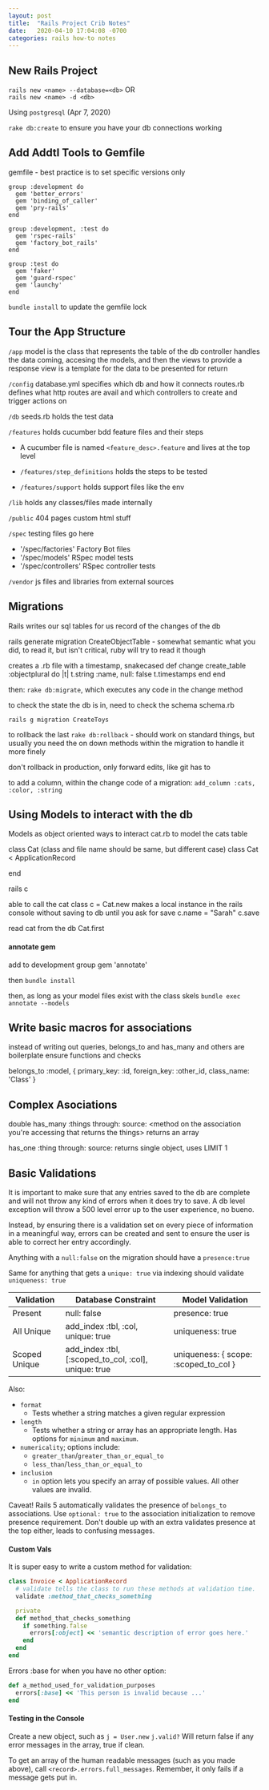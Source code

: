 ```yaml
---
layout: post
title:  "Rails Project Crib Notes"
date:   2020-04-10 17:04:08 -0700
categories: rails how-to notes
---
```


## New Rails Project
`rails new <name> --database=<db>` OR  
`rails new <name> -d <db>`

Using `postgresql` (Apr 7, 2020)

`rake db:create` to ensure you have your db connections working

## Add Addtl Tools to Gemfile
gemfile - best practice is to set specific versions only

```ru
group :development do
  gem 'better_errors'
  gem 'binding_of_caller'
  gem 'pry-rails'
end
```
```ru
group :development, :test do
  gem 'rspec-rails'
  gem 'factory_bot_rails'
end
```
```ru
group :test do
  gem 'faker'
  gem 'guard-rspec'
  gem 'launchy'
end
```

`bundle install` to update the gemfile lock

## Tour the App Structure

`/app`
model is the class that represents the table of the db
controller handles the data coming, accesing the models, and then the views to provide a response
view is a template for the data to be presented for return

`/config`
database.yml
specifies which db and how it connects
routes.rb
defines what http routes are avail and which controllers to create and trigger actions on

`/db`
seeds.rb
holds the test data

`/features`
holds cucumber bdd feature files and their steps

- A cucumber file is named `<feature_desc>.feature` and lives at the top level

- `/features/step_definitions` holds the steps to be tested
- `/features/support` holds support files like the env

`/lib`
holds any classes/files made internally

`/public`
404 pages
custom html stuff

`/spec`
testing files go here

- '/spec/factories' Factory Bot files
- '/spec/models' RSpec model tests
- '/spec/controllers' RSpec controller tests

`/vendor`
js files and libraries from external sources

## Migrations
Rails writes our sql tables for us
record of the changes of the db

rails generate migration CreateObjectTable - somewhat semantic what you did, to read it, but isn't critical, ruby will try to read it though

creates a .rb file with a timestamp, snakecased
def change
  <commands run in here/>
  create_table :objectplural do |t|
    t.string :name, null: false
    t.timestamps
  end
end


then:
`rake db:migrate`, which executes any code in the change method

to check the state the db is in, need to check the schema
schema.rb

`rails g migration CreateToys`

to rollback the last
`rake db:rollback` - should work on standard things, but usually you need the on down methods within the migration to handle it more finely

don't rollback in production, only forward edits, like git has to

to add a column, within the change code of a migration:
`add_column :cats, :color, :string`


## Using Models to interact with the db
Models as object oriented ways to interact
cat.rb to model the cats table

class Cat (class and file name should be same, but different case)
class Cat < ApplicationRecord

end

rails c

able to call the cat class
c = Cat.new
makes a local instance in the rails console without saving to db until you ask for save
c.name = "Sarah"
c.save

read cat from the db
Cat.first

#### annotate gem
add to development group
gem 'annotate'

then `bundle install`

then, as long as your model files exist with the class skels
`bundle exec annotate --models`

## Write basic macros for associations
instead of writing out queries, belongs_to and has_many and others are boilerplate ensure functions and checks

belongs_to :model, {
  primary_key: :id,
  foreign_key: :other_id,
  class_name: 'Class'
}

## Complex Asociations
double
has_many :things
  through: <an association>
  source: <method on the association you're accessing that returns the things>
returns an array

has_one :thing
  through: <name of some association>
  source: <method on there that gets you the rest of the way to the thing>
returns single object, uses LIMIT 1

## Basic Validations

It is important to make sure that any entries saved to the db are complete and will not throw any kind of errors when it does try to save. A db level exception will throw a 500 level error up to the user experience, no bueno.

Instead, by ensuring there is a validation set on every piece of information in a meaningful way, errors can be created and sent to ensure the user is able to correct her entry accordingly.

Anything with a `null:false` on the migration should have a `presence:true`

Same for anything that gets a `unique: true` via indexing should validate `uniqueness: true`

Validation    |  Database Constraint  |  Model Validation
-----------   |-----------------------|------------------
Present       |  null: false          |  presence: true
All Unique    |  add_index :tbl, :col, unique: true                   | uniqueness: true
Scoped Unique |  add_index :tbl, [:scoped_to_col, :col], unique: true | uniqueness: { scope: :scoped_to_col }

Also:
* `format`
    * Tests whether a string matches a given regular expression
* `length`
    * Tests whether a string or array has an appropriate length. Has
      options for `minimum` and `maximum`.
* `numericality`; options include:
    * `greater_than`/`greater_than_or_equal_to`
    * `less_than`/`less_than_or_equal_to`
* `inclusion`
    * `in` option lets you specify an array of possible values. All
      other values are invalid.

Caveat!
Rails 5 automatically validates the presence of `belongs_to` associations.
Use `optional: true` to the association initialization to remove presence requirement.
Don't double up with an extra validates presence at the top either, leads to confusing messages.

#### Custom Vals
It is super easy to write a custom method for validation:

```ruby
class Invoice < ApplicationRecord
  # validate tells the class to run these methods at validation time.
  validate :method_that_checks_something

  private
  def method_that_checks_something
    if something.false
      errors[:object] << 'semantic description of error goes here.'
    end
  end
end
```

Errors :base for when you have no other option:

```ruby
def a_method_used_for_validation_purposes
  errors[:base] << 'This person is invalid because ...'
end
```

#### Testing in the Console

Create a new object, such as 
`j = User.new`
`j.valid?` Will return false if any error messages in the array, true if clean.

To get an array of the human readable messages (such as you made above), call `<record>.errors.full_messages`. Remember, it only fails if a message gets put in.